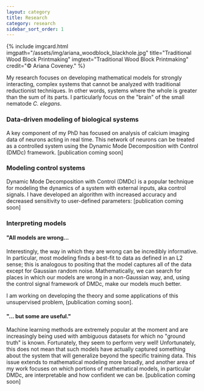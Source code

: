 ```yaml
---
layout: category
title: Research
category: research
sidebar_sort_order: 1
---
```


{% include imgcard.html imgpath="/assets/img/ariana_woodblock_blackhole.jpg" title="Traditional Wood Block Printmaking" imgtext="Traditional Wood Block Printmaking" credit="&copy; Ariana Coveney." %}

My research focuses on developing mathematical models
for strongly interacting, complex systems that cannot be
analyzed with traditional reductionist techniques.
In other words, systems where the whole is greater than
the sum of its parts. I particularly focus on the "brain"
of the small nematode *C. elegans*.

### Data-driven modeling of biological systems

A key component of my PhD has focused on analysis of
calcium imaging data of neurons acting in real time.
This network of neurons can be treated as a controlled system
using the Dynamic Mode Decomposition with Control (DMDc)
framework. [publication coming soon]


### Modeling control systems

Dynamic Mode Decomposition with Control (DMDc) is a popular
technique for modeling the dynamics of a system with external
inputs, aka control signals. I have developed an algorithm with
increased accuracy and decreased sensitivity to user-defined
parameters: [publication coming soon]


### Interpreting models

#### "All models are wrong...

Interestingly, the way in which they are wrong can be incredibly
informative. In particular, most modeling finds a
best-fit to data as defined in an L2 sense; this is
analogous to positing that the model captures all of
the data except for Gaussian random noise.
Mathematically, we can search for places in which
our models are wrong in a non-Gaussian way, and, using the control signal
framework of DMDc, make our models much better.

I am working on developing the theory and some applications
of this unsupervised problem, [publication coming soon].

#### "... but some are useful."

Machine learning methods are extremely popular at the moment
and are increasingly being used with ambiguous datasets
for which no "ground truth" is known. Fortunately, they
seem to perform very well! Unfortunately, this does not mean
that such models have actually captured something about
the system that will generalize beyond the specific training
data. This issue extends to mathematical modeling more
broadly, and another area of my work focuses on which
portions of mathematical models, in particular DMDc,
are interpretable and how confident we can be.
[publication coming soon]

